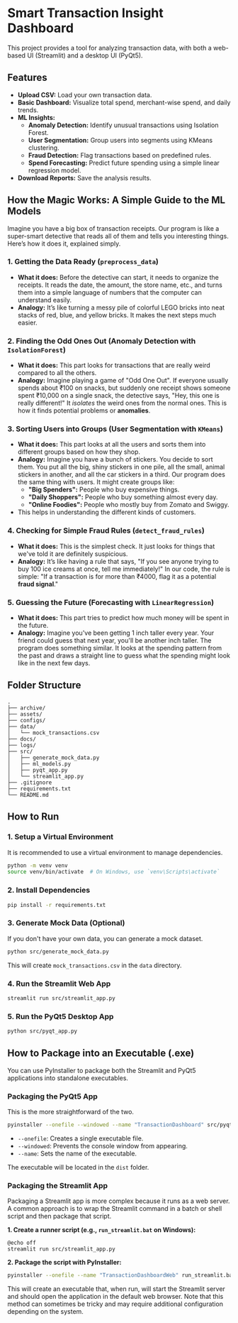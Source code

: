 # Smart Transaction Insight Dashboard

This project provides a tool for analyzing transaction data, with both a web-based UI (Streamlit) and a desktop UI (PyQt5).

## Features

- **Upload CSV:** Load your own transaction data.
- **Basic Dashboard:** Visualize total spend, merchant-wise spend, and daily trends.
- **ML Insights:**
  - **Anomaly Detection:** Identify unusual transactions using Isolation Forest.
  - **User Segmentation:** Group users into segments using KMeans clustering.
  - **Fraud Detection:** Flag transactions based on predefined rules.
  - **Spend Forecasting:** Predict future spending using a simple linear regression model.
- **Download Reports:** Save the analysis results.

## How the Magic Works: A Simple Guide to the ML Models

Imagine you have a big box of transaction receipts. Our program is like a super-smart detective that reads all of them and tells you interesting things. Here’s how it does it, explained simply.

### 1. Getting the Data Ready (`preprocess_data`)
*   **What it does:** Before the detective can start, it needs to organize the receipts. It reads the date, the amount, the store name, etc., and turns them into a simple language of numbers that the computer can understand easily.
*   **Analogy:** It’s like turning a messy pile of colorful LEGO bricks into neat stacks of red, blue, and yellow bricks. It makes the next steps much easier.

### 2. Finding the Odd Ones Out (Anomaly Detection with `IsolationForest`)
*   **What it does:** This part looks for transactions that are really weird compared to all the others.
*   **Analogy:** Imagine playing a game of "Odd One Out". If everyone usually spends about ₹100 on snacks, but suddenly one receipt shows someone spent ₹10,000 on a single snack, the detective says, "Hey, this one is really different!" It *isolates* the weird ones from the normal ones. This is how it finds potential problems or **anomalies**.

### 3. Sorting Users into Groups (User Segmentation with `KMeans`)
*   **What it does:** This part looks at all the users and sorts them into different groups based on how they shop.
*   **Analogy:** Imagine you have a bunch of stickers. You decide to sort them. You put all the big, shiny stickers in one pile, all the small, animal stickers in another, and all the car stickers in a third. Our program does the same thing with users. It might create groups like:
    *   **"Big Spenders":** People who buy expensive things.
    *   **"Daily Shoppers":** People who buy something almost every day.
    *   **"Online Foodies":** People who mostly buy from Zomato and Swiggy.
*   This helps in understanding the different kinds of customers.

### 4. Checking for Simple Fraud Rules (`detect_fraud_rules`)
*   **What it does:** This is the simplest check. It just looks for things that we've told it are definitely suspicious.
*   **Analogy:** It’s like having a rule that says, "If you see anyone trying to buy 100 ice creams at once, tell me immediately!" In our code, the rule is simple: "If a transaction is for more than ₹4000, flag it as a potential **fraud signal**."

### 5. Guessing the Future (Forecasting with `LinearRegression`)
*   **What it does:** This part tries to predict how much money will be spent in the future.
*   **Analogy:** Imagine you've been getting 1 inch taller every year. Your friend could guess that next year, you'll be another inch taller. The program does something similar. It looks at the spending pattern from the past and draws a straight line to guess what the spending might look like in the next few days.

## Folder Structure

```
.
├── archive/
├── assets/
├── configs/
├── data/
│   └── mock_transactions.csv
├── docs/
├── logs/
├── src/
│   ├── generate_mock_data.py
│   ├── ml_models.py
│   ├── pyqt_app.py
│   └── streamlit_app.py
├── .gitignore
├── requirements.txt
└── README.md
```

## How to Run

### 1. Setup a Virtual Environment

It is recommended to use a virtual environment to manage dependencies.

```bash
python -m venv venv
source venv/bin/activate  # On Windows, use `venv\Scripts\activate`
```

### 2. Install Dependencies

```bash
pip install -r requirements.txt
```

### 3. Generate Mock Data (Optional)

If you don't have your own data, you can generate a mock dataset.

```bash
python src/generate_mock_data.py
```
This will create `mock_transactions.csv` in the `data` directory.

### 4. Run the Streamlit Web App

```bash
streamlit run src/streamlit_app.py
```

### 5. Run the PyQt5 Desktop App

```bash
python src/pyqt_app.py
```

## How to Package into an Executable (.exe)

You can use PyInstaller to package both the Streamlit and PyQt5 applications into standalone executables.

### Packaging the PyQt5 App

This is the more straightforward of the two.

```bash
pyinstaller --onefile --windowed --name "TransactionDashboard" src/pyqt_app.py
```

- `--onefile`: Creates a single executable file.
- `--windowed`: Prevents the console window from appearing.
- `--name`: Sets the name of the executable.

The executable will be located in the `dist` folder.

### Packaging the Streamlit App

Packaging a Streamlit app is more complex because it runs as a web server. A common approach is to wrap the Streamlit command in a batch or shell script and then package that script.

**1. Create a runner script (e.g., `run_streamlit.bat` on Windows):**

```batch
@echo off
streamlit run src/streamlit_app.py
```

**2. Package the script with PyInstaller:**

```bash
pyinstaller --onefile --name "TransactionDashboardWeb" run_streamlit.bat
```

This will create an executable that, when run, will start the Streamlit server and should open the application in the default web browser. Note that this method can sometimes be tricky and may require additional configuration depending on the system.
